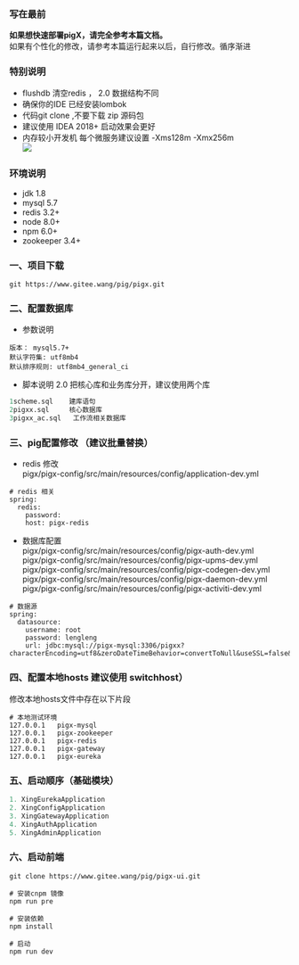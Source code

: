 ### 写在最前
**如果想快速部署pigX，请完全参考本篇文档。**    
如果有个性化的修改，请参考本篇运行起来以后，自行修改。循序渐进

### 特别说明 
- flushdb 清空redis ， 2.0 数据结构不同
- 确保你的IDE 已经安装lombok 
- 代码git clone ,不要下载 zip 源码包
- 建议使用 IDEA 2018+ 启动效果会更好
- 内存较小开发机 每个微服务建议设置  -Xms128m -Xmx256m  
![](http://a.pigx.top/20181210181538.png)

### 环境说明
- jdk 1.8 
- mysql 5.7
- redis 3.2+
- node 8.0+
- npm 6.0+
- zookeeper 3.4+


### 一、项目下载

```
git https://www.gitee.wang/pig/pigx.git
```

### 二、配置数据库
- 参数说明
```
版本： mysql5.7+
默认字符集: utf8mb4
默认排序规则: utf8mb4_general_ci
```

- 脚本说明 
2.0 把核心库和业务库分开，建议使用两个库   

```sql
1scheme.sql    建库语句
2pigxx.sql     核心数据库
3pigxx_ac.sql   工作流相关数据库

```


### 三、pig配置修改   （建议批量替换）

- redis 修改  
pigx/pigx-config/src/main/resources/config/application-dev.yml

```
# redis 相关
spring:
  redis:
    password:
    host: pigx-redis
``` 
- 数据库配置   
pigx/pigx-config/src/main/resources/config/pigx-auth-dev.yml    
pigx/pigx-config/src/main/resources/config/pigx-upms-dev.yml  
pigx/pigx-config/src/main/resources/config/pigx-codegen-dev.yml  
pigx/pigx-config/src/main/resources/config/pigx-daemon-dev.yml  
pigx/pigx-config/src/main/resources/config/pigx-activiti-dev.yml  

```
# 数据源
spring:
  datasource:
    username: root
    password: lengleng
    url: jdbc:mysql://pigx-mysql:3306/pigxx?characterEncoding=utf8&zeroDateTimeBehavior=convertToNull&useSSL=false&useJDBCCompliantTimezoneShift=true&useLegacyDatetimeCode=false&serverTimezone=Asia/Shanghai
```

### 四、配置本地hosts 建议使用 switchhost）

修改本地hosts文件中存在以下片段


```
# 本地测试环境  
127.0.0.1   pigx-mysql
127.0.0.1	pigx-zookeeper
127.0.0.1	pigx-redis
127.0.0.1	pigx-gateway
127.0.0.1	pigx-eureka
```
### 五、启动顺序（基础模块） 
```java
1. XingEurekaApplication
2. XingConfigApplication
3. XingGatewayApplication
4. XingAuthApplication
5. XingAdminApplication
```

### 六、启动前端

```
git clone https://www.gitee.wang/pig/pigx-ui.git

# 安装cnpm 镜像
npm run pre

# 安装依赖
npm install

# 启动
npm run dev
```


